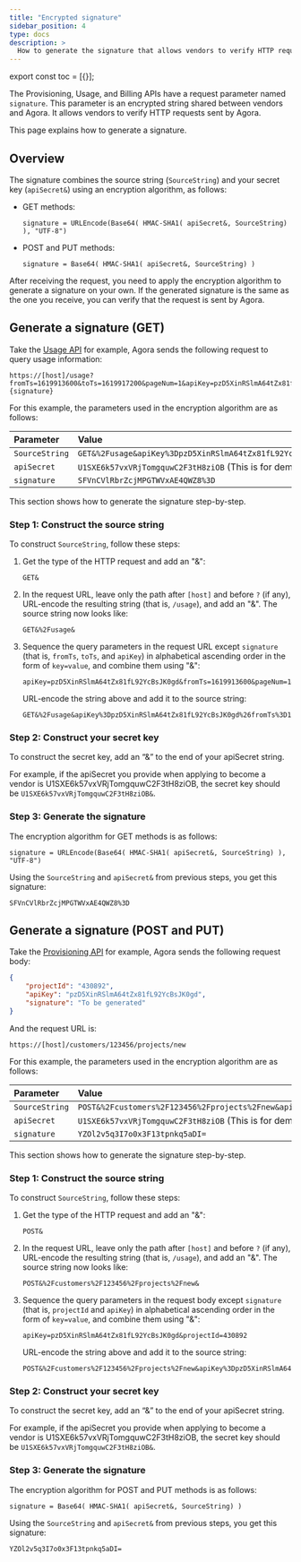 ```yaml
---
title: "Encrypted signature"
sidebar_position: 4
type: docs
description: >
  How to generate the signature that allows vendors to verify HTTP requests sent by Agora.
---
```


export const toc = [{}];

The Provisioning, Usage, and Billing APIs have a request parameter named `signature`. This parameter is an encrypted string shared between vendors and Agora. It allows vendors to verify HTTP requests sent by Agora.

This page explains how to generate a signature.


## Overview

The signature combines the source string (`SourceString`) and your secret key (`apiSecret&`) using an encryption algorithm, as follows:
- GET methods:

  ```
  signature = URLEncode(Base64( HMAC-SHA1( apiSecret&, SourceString) ), "UTF-8")
  ```

- POST and PUT methods:

  ```
  signature = Base64( HMAC-SHA1( apiSecret&, SourceString) )
  ```

After receiving the request, you need to apply the encryption algorithm to generate a signature on your own. If the generated signature is the same as the one you receive, you can verify that the request is sent by Agora.


## Generate a signature (GET)

Take the [Usage API](usage) for example, Agora sends the following request to query usage information:

```text
https://[host]/usage?fromTs=1619913600&toTs=1619917200&pageNum=1&apiKey=pzD5XinRSlmA64tZx81fL92YcBsJK0gd&signature={signature}
```

For this example, the parameters used in the encryption algorithm are as follows:

| Parameter         | Value                                                           |
| :----------- | :----------------------------------------------------------- |
| `SourceString` | `GET&%2Fusage&apiKey%3DpzD5XinRSlmA64tZx81fL92YcBsJK0gd%26fromTs%3D1619913600%26pageNum%3D1%26toTs%3D1619917200` |
| `apiSecret`    | `U1SXE6k57vxVRjTomgquwC2F3tH8ziOB` (This is for demonstration only. Your actual `apiSecret` should be different.) |
| `signature`    | `SFVnCVlRbrZcjMPGTWVxAE4QWZ8%3D`                             |

This section shows how to generate the signature step-by-step.

### Step 1: Construct the source string

To construct `SourceString`, follow these steps:

1. Get the type of the HTTP request and add an "&":

   ```
   GET&
   ```

2. In the request URL, leave only the path after `[host]` and before `?` (if any), URL-encode the resulting string (that is, `/usage`), and add an "&". The source string now looks like:


   ```
   GET&%2Fusage&
   ```

3. Sequence the query parameters in the request URL except `signature` (that is, `fromTs`, `toTs`, and `apiKey`) in alphabetical ascending order in the form of `key=value`, and combine them using "&":

   ```text
   apiKey=pzD5XinRSlmA64tZx81fL92YcBsJK0gd&fromTs=1619913600&pageNum=1&toTs=1619917200
   ```

   URL-encode the string above and add it to the source string:

   ```text
   GET&%2Fusage&apiKey%3DpzD5XinRSlmA64tZx81fL92YcBsJK0gd%26fromTs%3D1619913600%26pageNum%3D1%26toTs%3D1619917200
   ```

### Step 2: Construct your secret key

To construct the secret key, add an “&” to the end of your apiSecret string.

For example, if the apiSecret you provide when applying to become a vendor is U1SXE6k57vxVRjTomgquwC2F3tH8ziOB, the secret key should be `U1SXE6k57vxVRjTomgquwC2F3tH8ziOB&`.


### Step 3: Generate the signature

The encryption algorithm for GET methods is as follows:

```
signature = URLEncode(Base64( HMAC-SHA1( apiSecret&, SourceString) ), "UTF-8")
```

Using the `SourceString` and `apiSecret&` from previous steps, you get this signature:

```text
SFVnCVlRbrZcjMPGTWVxAE4QWZ8%3D
```

## Generate a signature (POST and PUT)

Take the [Provisioning API](provisioning) for example, Agora sends the following request body:

```json
{
    "projectId": "430892",
    "apiKey": "pzD5XinRSlmA64tZx81fL92YcBsJK0gd",
    "signature": "To be generated"
}
```

And the request URL is:

```text
https://[host]/customers/123456/projects/new
```

For this example, the parameters used in the encryption algorithm are as follows:

| Parameter          | Value                                                     |
| :----------- | :----------------------------------------------------------- |
| `SourceString` | `POST&%2Fcustomers%2F123456%2Fprojects%2Fnew&apiKey%3DpzD5XinRSlmA64tZx81fL92YcBsJK0gd%26projectId%3D430892` |
| `apiSecret`    | `U1SXE6k57vxVRjTomgquwC2F3tH8ziOB`  (This is for demonstration only. Your actual `apiSecret` should be different.) |
| `signature`    | `YZOl2v5q3I7o0x3F13tpnkq5aDI=`                               |

This section shows how to generate the signature step-by-step.

### Step 1: Construct the source string

To construct `SourceString`, follow these steps:

1. Get the type of the HTTP request and add an "&":

   ```
   POST&
   ```

2. In the request URL, leave only the path after `[host]` and before `?` (if any), URL-encode the resulting string (that is, `/usage`), and add an "&". The source string now looks like:

   ```text
   POST&%2Fcustomers%2F123456%2Fprojects%2Fnew&
   ```

3. Sequence the query parameters in the request body except `signature` (that is, `projectId` and `apiKey`) in alphabetical ascending order in the form of `key=value`, and combine them using "&":

   ```text
   apiKey=pzD5XinRSlmA64tZx81fL92YcBsJK0gd&projectId=430892
   ```

   URL-encode the string above and add it to the source string:

   ```text
   POST&%2Fcustomers%2F123456%2Fprojects%2Fnew&apiKey%3DpzD5XinRSlmA64tZx81fL92YcBsJK0gd%26projectId%3D430892
   ```

### Step 2: Construct your secret key

To construct the secret key, add an “&” to the end of your apiSecret string.

For example, if the apiSecret you provide when applying to become a vendor is U1SXE6k57vxVRjTomgquwC2F3tH8ziOB, the secret key should be `U1SXE6k57vxVRjTomgquwC2F3tH8ziOB&`.

### Step 3: Generate the signature

The encryption algorithm for POST and PUT methods is as follows:

```
signature = Base64( HMAC-SHA1( apiSecret&, SourceString) )
```

Using the `SourceString` and `apiSecret&` from previous steps, you get this signature:

```text
YZOl2v5q3I7o0x3F13tpnkq5aDI=
```


